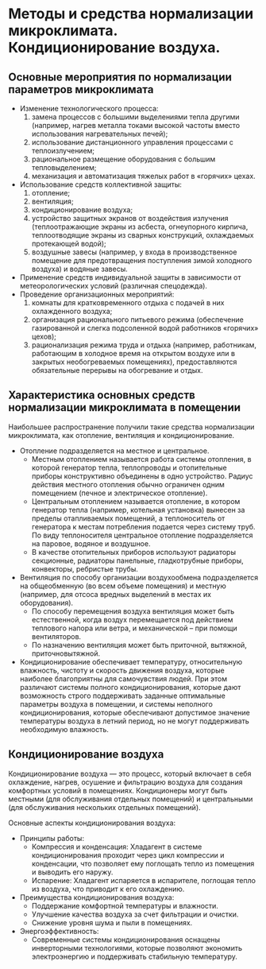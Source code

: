 # Методы и средства нормализации микроклимата. Кондиционирование воздуха.

## Основные мероприятия по нормализации параметров микроклимата

- Изменение технологического процесса: 
    1. замена процессов с большими выделениями тепла другими (например, нагрев
       металла токами высокой частоты вместо использования нагревательных печей);
    2. использование дистанционного управления процессами с теплоизлучением;
    3. рациональное размещение оборудования с большим тепловыделением;
    4. механизация и автоматизация тяжелых работ в «горячих» цехах.
- Использование средств коллективной защиты: 
    1. отопление;
    2. вентиляция;
    3. кондиционирование воздуха;
    4. устройство защитных экранов от воздействия излучения (теплоотражающие
       экраны из асбеста, огнеупорного кирпича, теплоотводящие экраны из сварных
       конструкций, охлаждаемых протекающей водой);
    5. воздушные завесы (например, у входа в производственное помещение для
       предотвращения поступления зимой холодного воздуха) и водяные завесы.
- Применение средств индивидуальной защиты в зависимости от метеорологических
  условий (различная спецодежда).
- Проведение организационных мероприятий:
    1. комнаты для кратковременного отдыха с подачей в них охлажденного воздуха;
    2. организация рационального питьевого режима (обеспечение газированной и
       слегка подсоленной водой работников «горячих» цехов);
    3. рационализация режима труда и отдыха (например, работникам, работающим в
       холодное время на открытом воздухе или в закрытых необогреваемых
       помещениях), предоставляются обязательные перерывы на обогревание и отдых.

## Характеристика основных средств нормализации микроклимата в помещении

Наибольшее распространение получили такие средства нормализации микроклимата,
как отопление, вентиляция и кондиционирование.
- Отопление подразделяется на местное и центральное.
    - Местным отоплением называется работа системы отопления, в которой
      генератор тепла, теплопроводы и отопительные приборы конструктивно
      объединены в одно устройство. Радиус действия местного отопления обычно
      ограничен одним помещением (печное и электрическое отопление).
    - Центральным отоплением называется отопление, в котором генератор тепла
      (например, котельная установка) вынесен за пределы отапливаемых помещений,
      а теплоноситель от генератора к местам потребления подается через систему
      труб. По виду теплоносителя центральное отопление подразделяется на
      паровое, водяное и воздушное.
    - В качестве отопительных приборов используют радиаторы секционные,
      радиаторы панельные, гладкотрубные приборы, конвекторы, ребристые трубы.
- Вентиляция по способу организации воздухообмена подразделяется на
  общеобменную (во всем объеме помещения) и местную (например, для отсоса вредных
  выделений в местах их оборудования).
    - По способу перемещения воздуха вентиляция может быть естественной, когда
      воздух перемещается под действием теплового напора или ветра, и
      механической – при помощи вентиляторов.
    - По назначению вентиляция может быть приточной, вытяжной,
      приточновытяжной.
- Кондиционирование обеспечивает температуру, относительную влажность, чистоту
  и скорость движения воздуха, которые наиболее благоприятны для самочувствия
  людей. При этом различают системы полного кондиционирования, которые дают
  возможность строго поддерживать заданные оптимальные параметры воздуха в
  помещении, и системы неполного кондиционирования, которые обеспечивают
  допустимое значение температуры воздуха в летний период, но не могут
  поддерживать необходимую влажность.

## Кондиционирование воздуха

Кондиционирование воздуха — это процесс, который включает в себя охлаждение,
нагрев, осушение и фильтрацию воздуха для создания комфортных условий в
помещениях. Кондиционеры могут быть местными (для обслуживания отдельных
помещений) и центральными (для обслуживания нескольких отдельных помещений).

Основные аспекты кондиционирования воздуха:
- Принципы работы:
    - Компрессия и конденсация: Хладагент в системе кондиционирования проходит
      через цикл компрессии и конденсации, что позволяет ему поглощать тепло из
      помещения и выводить его наружу.
    - Испарение: Хладагент испаряется в испарителе, поглощая тепло из воздуха,
      что приводит к его охлаждению.
- Преимущества кондиционирования воздуха:
    - Поддержание комфортной температуры и влажности.
    - Улучшение качества воздуха за счет фильтрации и очистки.
    - Снижение уровня шума и пыли в помещениях.
- Энергоэффективность:
    - Современные системы кондиционирования оснащены инверторными технологиями,
      которые позволяют экономить электроэнергию и поддерживать стабильную
      температуру.

